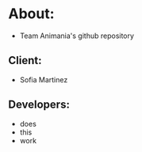 # About:
- Team Animania's github repository
## Client: 
- Sofia Martinez

## Developers: 
- does
- this
- work
